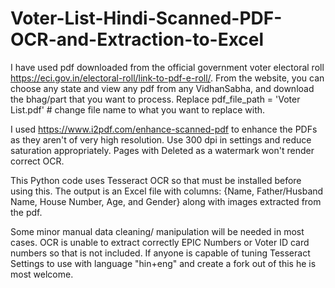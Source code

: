 # Voter-List-Hindi-Scanned-PDF-OCR-and-Extraction-to-Excel
I have used pdf downloaded from the official government voter electoral roll https://eci.gov.in/electoral-roll/link-to-pdf-e-roll/. From the website, you can choose any state and view any pdf from any VidhanSabha, and download the bhag/part that you want to process.
Replace pdf_file_path = 'Voter List.pdf' # change file name to what you want to replace with.

I used https://www.i2pdf.com/enhance-scanned-pdf to enhance the PDFs as they aren't of very high resolution. Use 300 dpi in settings and reduce saturation appropriately. Pages with Deleted as a watermark won't render correct OCR.

This Python code uses Tesseract OCR so that must be installed before using this. The output is an Excel file with columns: {Name, Father/Husband Name, House Number, Age, and Gender} along with images extracted from the pdf.

Some minor manual data cleaning/ manipulation will be needed in most cases. OCR is unable to extract correctly EPIC Numbers or Voter ID card numbers so that is not included.
If anyone is capable of tuning Tesseract Settings to use with language "hin+eng" and create a fork out of this he is most welcome.
